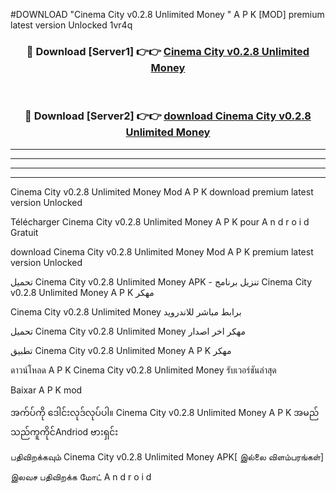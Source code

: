 #DOWNLOAD "Cinema City v0.2.8 Unlimited Money " A P K [MOD] premium latest version Unlocked 1vr4q 



<div align="center">

<h3>🔴 Download [Server1] 👉👉 <a href="https://apkdownload12.web.app/?title=Cinema City v0.2.8 Unlimited Money ">Cinema City v0.2.8 Unlimited Money  </a></h3><br>

<h3>🔴 Download [Server2] 👉👉 <a href="https://apkdownload12.web.app/?title=Cinema City v0.2.8 Unlimited Money ">download Cinema City v0.2.8 Unlimited Money  </a></h3>
</div>


----------------------------------------------------------

----------------------------------------------------------

----------------------------------------------------------

----------------------------------------------------------


Cinema City v0.2.8 Unlimited Money  Mod A P K download premium latest version Unlocked

Télécharger  Cinema City v0.2.8 Unlimited Money  A P K pour A n d r o i d Gratuit

download Cinema City v0.2.8 Unlimited Money  Mod A P K premium latest version Unlocked

تحميل Cinema City v0.2.8 Unlimited Money  APK - تنزيل برنامج Cinema City v0.2.8 Unlimited Money  A P K مهكر

Cinema City v0.2.8 Unlimited Money  برابط مباشر للاندرويد

تحميل Cinema City v0.2.8 Unlimited Money  مهكر اخر اصدار

تطبيق Cinema City v0.2.8 Unlimited Money  A P K مهكر

ดาวน์โหลด A P K Cinema City v0.2.8 Unlimited Money  รับเวอร์ชันล่าสุด

Baixar A P K mod

အက်ပ်ကို ဒေါင်းလုဒ်လုပ်ပါ။ Cinema City v0.2.8 Unlimited Money  A P K အမည်သည်ကူကိုင်Andriod ဗားရှင်း

பதிவிறக்கவும் Cinema City v0.2.8 Unlimited Money  APK[ இல்லை விளம்பரங்கள்] 
 
இலவச பதிவிறக்க மோட் A n d r o i d



